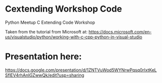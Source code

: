 # Cextending Workshop Code
Python Meetup C Extending Code Workshop

Taken from the tutorial from Microsoft at: https://docs.microsoft.com/en-us/visualstudio/python/working-with-c-cpp-python-in-visual-studio

# Presentation here:
https://docs.google.com/presentation/d/1ZNTVuWod5WYNrwPqsq0rIxtKeLSflEV4rhAnIGZwwQk/edit?usp=sharing

